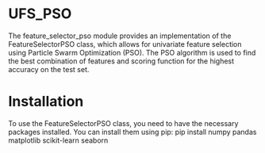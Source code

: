 # UFS_PSO
The feature_selector_pso module provides an implementation of the FeatureSelectorPSO class, which allows for univariate feature selection using Particle Swarm Optimization (PSO). The PSO algorithm is used to find the best combination of features and scoring function for the highest accuracy on the test set.
# Installation
To use the FeatureSelectorPSO class, you need to have the necessary packages installed. You can install them using pip:
pip install numpy pandas matplotlib scikit-learn seaborn 
